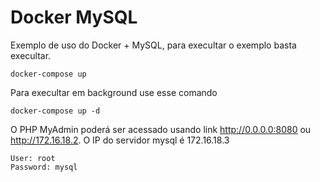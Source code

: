 # Docker MySQL

Exemplo de uso do Docker + MySQL, para execultar o exemplo basta execultar.

```shell
docker-compose up
```

Para execultar em background use esse comando

```shell
docker-compose up -d
```

O PHP MyAdmin poderá ser acessado usando link http://0.0.0.0:8080 ou http://172.16.18.2. O IP do servidor mysql é 172.16.18.3

```text
User: root
Password: mysql
```
